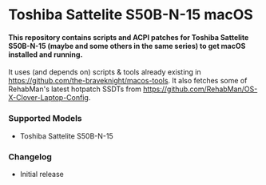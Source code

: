 # Toshiba Sattelite S50B-N-15 macOS
#### This repository contains scripts and ACPI patches for Toshiba Sattelite S50B-N-15 (maybe and some others in the same series) to get macOS installed and running.

It uses (and depends on) scripts & tools already existing in https://github.com/the-braveknight/macos-tools.
It also fetches some of RehabMan's latest hotpatch SSDTs from https://github.com/RehabMan/OS-X-Clover-Laptop-Config.

### Supported Models
- Toshiba Sattelite S50B-N-15

### Changelog
- Initial release
